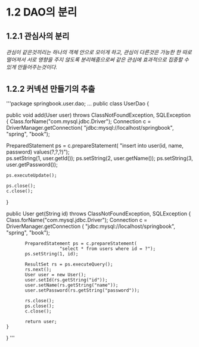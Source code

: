 # 1.2 DAO의 분리   

## 1.2.1 관심사의 분리   
###### 관심이 같은것끼리는 하나의 객체 안으로 모이게 하고, 관심이 다른것은 가능한 한 따로 떨어져서 서로 영향을 주지 않도록 분리해줌으로써 같은 관심에 효과적으로 집중할 수 있게 만들어주는것이다.


## 1.2.2 커넥션 만들기의 추출
'''package springbook.user.dao;
...
public class UserDao {

   public void add(User user) throws ClassNotFoundException, SQLException { 
   		Class.forName("com.mysql.jdbc.Driver");
        Connection c = DriverManager.getConnection(
           	"jdbc:mysql://localhost/springbook", "spring", "book"); 
               
   PreparedStatement ps = c.prepareStatement(
   		"insert into user(id, name, password) values(?,?,?)");   
    ps.setString(1, user.getId());
    ps.setString(2, user.getName());
    ps.setString(3, user.getPassword());
    
    ps.executeUpdate();
  
    ps.close();
    c.close();
}

   
   public User get(String id) throws ClassNotFoundException, SQLException { 
   		Class.forName("com.mysql.jdbc.Driver");
           Connection c = DriverManager.getConnection (
           				"jdbc:mysql://localhost/springbook", "spring", "book");
           
           PreparedStatement ps = c.prepareStatement(
           				"select * from users where id = ?");
           ps.setString(1, id);
           
           ResultSet rs = ps.executeQuery();
           rs.next();
           User user = new User();
           user.setId(rs.getString("id"));
           user.setName(rs.getString("name"));
           user.setPassword(rs.getString("password"));
           
           rs.close();
           ps.close();
           c.close();
           
           return user;
   	}
} '''





